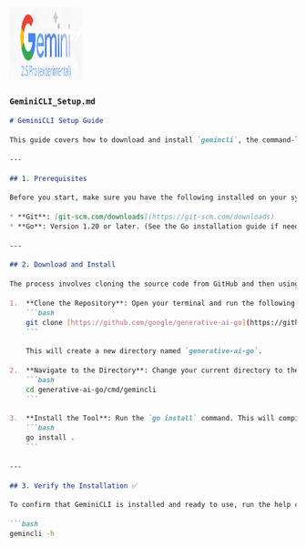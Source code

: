 <img  width="128" height="128"  alt="image" src="https://github.com/Xll-ai/Xll.Ai.MathMeld/blob/main/docs/images/Google-Gemini-2-5.png" />


### `GeminiCLI_Setup.md`

```markdown
# GeminiCLI Setup Guide

This guide covers how to download and install `gemincli`, the command-line interface for Google's Gemini models.

---

## 1. Prerequisites

Before you start, make sure you have the following installed on your system:

* **Git**: [git-scm.com/downloads](https://git-scm.com/downloads)
* **Go**: Version 1.20 or later. (See the Go installation guide if needed).

---

## 2. Download and Install

The process involves cloning the source code from GitHub and then using the `go install` command.

1.  **Clone the Repository**: Open your terminal and run the following command to download the source code:
    ```bash
    git clone [https://github.com/google/generative-ai-go](https://github.com/google/generative-ai-go)
    ```

    This will create a new directory named `generative-ai-go`.

2.  **Navigate to the Directory**: Change your current directory to the `gemincli` folder within the cloned repository:
    ```bash
    cd generative-ai-go/cmd/gemincli
    ```

3.  **Install the Tool**: Run the `go install` command. This will compile the source code and place the `gemincli` executable in your Go bin directory, making it accessible from anywhere in your terminal.
    ```bash
    go install .
    ```

---

## 3. Verify the Installation ✅

To confirm that GeminiCLI is installed and ready to use, run the help command:

```bash
gemincli -h
```


